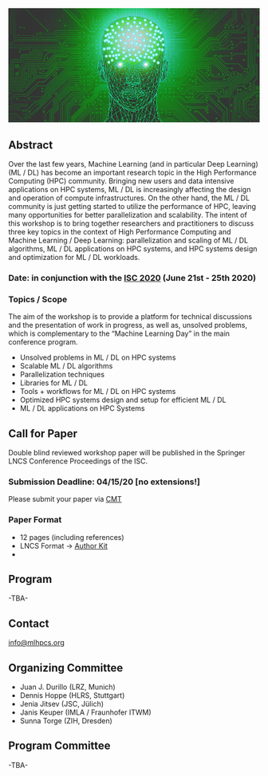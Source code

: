 <img src="MLHPCS.png">

## Abstract
Over the last few years, Machine Learning (and in particular Deep Learning) (ML / DL) has become an important research topic in the High Performance Computing (HPC) community. Bringing new users and data intensive applications on HPC systems, ML / DL is increasingly affecting the design and operation of compute infrastructures. On the other hand, the ML / DL community is just getting started to utilize the performance of HPC, leaving many opportunities for better parallelization and scalability. The intent of this workshop is to bring together researchers and practitioners to discuss three key topics in the context of High Performance Computing and Machine Learning / Deep Learning: parallelization and scaling of ML / DL algorithms, ML / DL applications on HPC systems, and HPC systems design and optimization for ML / DL workloads.  

### Date: in conjunction with the [ISC 2020](https://www.isc-hpc.com/) (June 21st - 25th 2020)

### Topics / Scope
The aim of the workshop is to provide a platform for technical discussions and the presentation of work in progress, as well as, unsolved problems, which is complementary to the “Machine Learning Day” in the main conference program.

* Unsolved problems in ML / DL on HPC systems
* Scalable ML / DL algorithms
* Parallelization techniques 
* Libraries for ML / DL
* Tools + workflows for ML / DL on HPC systems
* Optimized HPC systems design and setup for efficient ML / DL 
* ML / DL applications on HPC Systems 

## Call for Paper
Double blind reviewed workshop paper will be published in the Springer LNCS Conference Proceedings of the ISC.

### Submission Deadline: 04/15/20 [no extensions!]
Please submit your paper via [CMT](https://cmt3.research.microsoft.com/MLHPCS2020.)

### Paper Format
* 12 pages (including references)
* LNCS Format -> [Author Kit](https://www.springer.com/gp/computer-science/lncs/conference-proceedings-guidelines)
* 

## Program
-TBA- 

## Contact
info@mlhpcs.org

## Organizing Committee
* Juan J. Durillo (LRZ, Munich)
* Dennis Hoppe (HLRS, Stuttgart)
* Jenia Jitsev (JSC, Jülich)
* Janis Keuper (IMLA / Fraunhofer ITWM)
* Sunna Torge (ZIH, Dresden)

## Program Committee
-TBA- 
